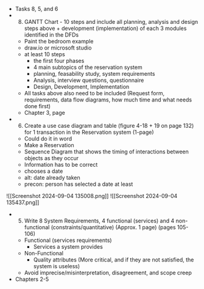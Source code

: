 
- Tasks 8, 5, and 6
- 8. GANTT Chart - 10 steps and include all planning, analysis and design steps above + development (implementation) of each 3 modules identified in the DFDs
	- Paint the bedroom example
	- draw.io or microsoft studio
	- at least 10 steps
		- the first four phases
		- 4 main subtopics of the reservation system
		- planning, feasability study, system requirements
		- Analysis, interview questions, questionnaire
		- Design, Development, Implementation
	- All tasks above also need to be included (Request form, requirements, data flow diagrams, how much time and what needs done first)
	- Chapter 3, page 
- 6. Create a use case diagram and table (figure 4-18 + 19 on page 132) for 1 transaction in the Reservation system (1-page)
	- Could do it in word
	- Make a Reservation
	- Sequence Diagram that shows the timing of interactions between objects as they occur 
	- Information has to be correct
	- chooses a date
	- alt: date already taken
	- precon: person has selected a date at least

![[Screenshot 2024-09-04 135008.png]]
![[Screenshot 2024-09-04 135437.png]]

- 5. Write 8 System Requirements, 4 functional (services) and 4 non-functional (constraints/quantitative) (Approx. 1 page) (pages 105-106)
	- Functional (services requirements)
		- Services a system provides
	- Non-Functional
		- Quality attributes (More critical, and if they are not satisfied, the system is useless)
	- Avoid imprecise/misinterpretation, disagreement, and scope creep
- Chapters 2-5